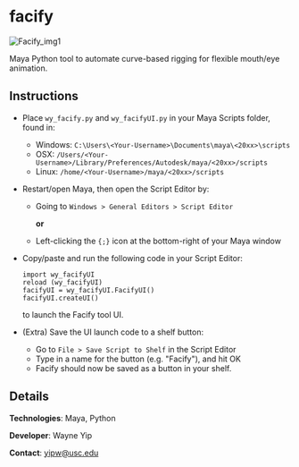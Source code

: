 # facify
![Facify_img1](https://raw.githubusercontent.com/wayneyip/facify/master/tools_facify.gif)

Maya Python tool to automate curve-based rigging for flexible mouth/eye animation. 

## Instructions

- Place `wy_facify.py` and `wy_facifyUI.py` in your Maya Scripts folder, found in:
    - Windows: `C:\Users\<Your-Username>\Documents\maya\<20xx>\scripts`
    - OSX: `/Users/<Your-Username>/Library/Preferences/Autodesk/maya/<20xx>/scripts`
    - Linux: `/home/<Your-Username>/maya/<20xx>/scripts`
- Restart/open Maya, then open the Script Editor by:
	- Going to `Windows > General Editors > Script Editor`

		**or**
	- Left-clicking the `{;}` icon at the bottom-right of your Maya window
- Copy/paste and run the following code in your Script Editor:

	```
	import wy_facifyUI
	reload (wy_facifyUI)
	facifyUI = wy_facifyUI.FacifyUI()
	facifyUI.createUI()
	```
	to launch the Facify tool UI.

- (Extra) Save the UI launch code to a shelf button:
	- Go to `File > Save Script to Shelf` in the Script Editor
	- Type in a name for the button (e.g. "Facify"), and hit OK
	- Facify should now be saved as a button in your shelf.

## Details

**Technologies**: Maya, Python

**Developer**: Wayne Yip

**Contact**: yipw@usc.edu
